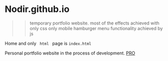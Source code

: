 # Nodir.github.io
>> temporary portfolio website.
most of the effects achieved with only css
only mobile hamburger menu functionality achieved by js


Home and only <code> html </code> page is <code style="red">index.html</code>



Personal portfolio website in the process of development. <a href="https://nodir-any.github.io/NodIr/" target="_blank_">PRO</a>

